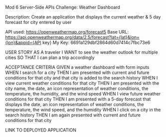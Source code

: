 Mod 6 Server-Side APIs Challenge: Weather Dashboard

Description: Create an application that displays the current weather & 5 day forecast for city entered by user

API used: https://openweathermap.org/forecast5
Base URL: https://api.openweathermap.org/data/2.5/forecast?lat={lat}&lon={lon}&appid={API key}
My Key: 6691a129dbf2864d60d7414c7fbc73e6

USER STORY
AS A traveler
I WANT to see the weather outlook for multiple cities
SO THAT I can plan a trip accordingly

ACCEPTANCE CRITERIA
GIVEN a weather dashboard with form inputs
WHEN I search for a city
THEN I am presented with current and future conditions for that city and that city is added to the search history
WHEN I view current weather conditions for that city
THEN I am presented with the city name, the date, an icon representation of weather conditions, the temperature, the humidity, and the wind speed
WHEN I view future weather conditions for that city
THEN I am presented with a 5-day forecast that displays the date, an icon representation of weather conditions, the temperature, the wind speed, and the humidity
WHEN I click on a city in the search history
THEN I am again presented with current and future conditions for that city

LINK TO DEPLOYED APPLICATION
